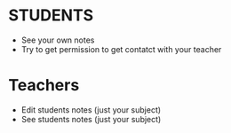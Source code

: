 # STUDENTS
* See your own notes
* Try to get permission to get contatct with your teacher

# Teachers
* Edit students notes (just your subject)
* See students notes (just your subject) 

